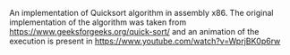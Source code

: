 An implementation of Quicksort algorithm in assembly x86. The original implementation of the algorithm was taken from https://www.geeksforgeeks.org/quick-sort/ and 
an animation of the execution is present in https://www.youtube.com/watch?v=WprjBK0p6rw
